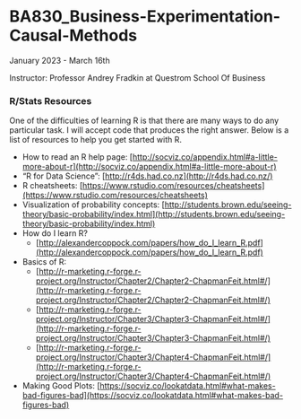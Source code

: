 # BA830_Business-Experimentation-Causal-Methods
January 2023 - March 16th 

Instructor: Professor Andrey Fradkin at Questrom School Of Business 
### R/Stats Resources

One of the difficulties of learning R is that there are many ways to do any particular task. I will accept code that produces the right answer. Below is a list of resources to help you get started with R.

- How to read an R help page: [http://socviz.co/appendix.html#a-little-more-about-r](http://socviz.co/appendix.html#a-little-more-about-r)
- “R for Data Science”: [http://r4ds.had.co.nz](http://r4ds.had.co.nz/)
- R cheatsheets: [https://www.rstudio.com/resources/cheatsheets](https://www.rstudio.com/resources/cheatsheets)
- Visualization of probability concepts: [http://students.brown.edu/seeing-theory/basic-probability/index.html](http://students.brown.edu/seeing-theory/basic-probability/index.html)
- How do I learn R?
    - [http://alexandercoppock.com/papers/how_do_I_learn_R.pdf](http://alexandercoppock.com/papers/how_do_I_learn_R.pdf)
- Basics of R:
    - [http://r-marketing.r-forge.r-project.org/Instructor/Chapter2/Chapter2-ChapmanFeit.html#/](http://r-marketing.r-forge.r-project.org/Instructor/Chapter2/Chapter2-ChapmanFeit.html#/)
    - [http://r-marketing.r-forge.r-project.org/Instructor/Chapter3/Chapter3-ChapmanFeit.html#/](http://r-marketing.r-forge.r-project.org/Instructor/Chapter3/Chapter3-ChapmanFeit.html#/)
    - [http://r-marketing.r-forge.r-project.org/Instructor/Chapter3/Chapter4-ChapmanFeit.html#/](http://r-marketing.r-forge.r-project.org/Instructor/Chapter3/Chapter4-ChapmanFeit.html#/)
- Making Good Plots: [https://socviz.co/lookatdata.html#what-makes-bad-figures-bad](https://socviz.co/lookatdata.html#what-makes-bad-figures-bad)
